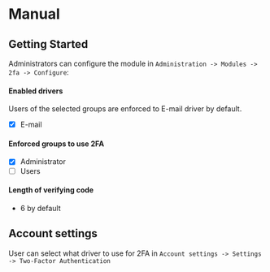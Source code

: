 # Manual

## Getting Started

Administrators can configure the module in `Administration -> Modules -> 2fa -> Configure`:

#### Enabled drivers
Users of the selected groups are enforced to E-mail driver by default.
- [x] E-mail

#### Enforced groups to use 2FA
- [x] Administrator
- [ ] Users

#### Length of verifying code
- 6 by default

## Account settings

User can select what driver to use for 2FA in `Account settings -> Settings -> Two-Factor Authentication`
